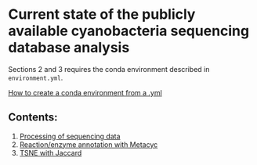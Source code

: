 # Current state of the publicly available cyanobacteria sequencing database analysis

Sections 2 and 3 requires the conda environment described in `environment.yml`.

[How to create a conda environment from a .yml](https://docs.conda.io/projects/conda/en/latest/user-guide/tasks/manage-environments.html#creating-an-environment-from-an-environment-yml-file)

## Contents:
 1. [Processing of sequencing data](scripts/workflow.pdf)
 1. [Reaction/enzyme annotation with Metacyc](scripts/identify_enzymes/README.md)
 1. [TSNE with Jaccard](notebooks/tsne_with_jaccard.ipynb)

